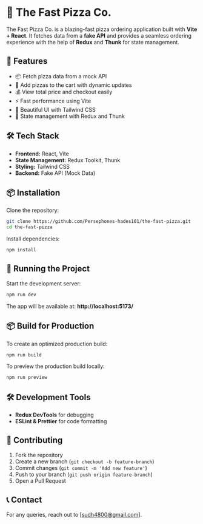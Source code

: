 # 🍕 The Fast Pizza Co.

The Fast Pizza Co. is a blazing-fast pizza ordering application built with **Vite + React**. It fetches data from a **fake API** and provides a seamless ordering experience with the help of **Redux** and **Thunk** for state management.

## 🚀 Features

- 📦 Fetch pizza data from a mock API
- 🛒 Add pizzas to the cart with dynamic updates
- 💰 View total price and checkout easily
- ⚡ Fast performance using Vite
- 🎨 Beautiful UI with Tailwind CSS
- 🔄 State management with Redux and Thunk

## 🛠 Tech Stack

- **Frontend:** React, Vite
- **State Management:** Redux Toolkit, Thunk
- **Styling:** Tailwind CSS
- **Backend:** Fake API (Mock Data)

## 📦 Installation

Clone the repository:

```sh
git clone https://github.com/Persephones-hades101/the-fast-pizza.git
cd the-fast-pizza
```

Install dependencies:

```sh
npm install
```

## 🚀 Running the Project

Start the development server:

```sh
npm run dev
```

The app will be available at: **http://localhost:5173/**

## 📦 Build for Production

To create an optimized production build:

```sh
npm run build
```

To preview the production build locally:

```sh
npm run preview
```

## 🛠️ Development Tools

- **Redux DevTools** for debugging
- **ESLint & Prettier** for code formatting

## 🤝 Contributing

1. Fork the repository
2. Create a new branch (`git checkout -b feature-branch`)
3. Commit changes (`git commit -m 'Add new feature'`)
4. Push to your branch (`git push origin feature-branch`)
5. Open a Pull Request

## 📞 Contact

For any queries, reach out to [sudh4800@gmail.com].
